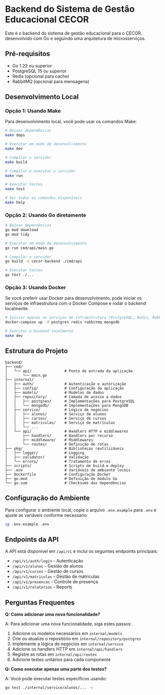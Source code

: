 # Backend do Sistema de Gestão Educacional CECOR

Este é o backend do sistema de gestão educacional para o CECOR, desenvolvido com Go e seguindo uma arquitetura de microsserviços.

## Pré-requisitos

- Go 1.22 ou superior
- PostgreSQL 15 ou superior
- Redis (opcional para cache)
- RabbitMQ (opcional para mensageria)

## Desenvolvimento Local

### Opção 1: Usando Make

Para desenvolvimento local, você pode usar os comandos Make:

```bash
# Baixar dependências
make deps

# Executar em modo de desenvolvimento
make dev

# Compilar o servidor
make build

# Compilar e executar o servidor
make run

# Executar testes
make test

# Ver todos os comandos disponíveis
make help
```

### Opção 2: Usando Go diretamente

```bash
# Baixar dependências
go mod download
go mod tidy

# Executar em modo de desenvolvimento
go run cmd/api/main.go

# Compilar o servidor
go build -o cecor-backend ./cmd/api

# Executar testes
go test ./...
```

### Opção 3: Usando Docker

Se você preferir usar Docker para desenvolvimento, pode iniciar os serviços de infraestrutura com o Docker Compose e rodar o backend localmente:

```bash
# Iniciar apenas os serviços de infraestrutura (PostgreSQL, Redis, RabbitMQ)
docker-compose up -d postgres redis rabbitmq mongodb

# Executar o backend localmente
make dev
```

## Estrutura do Projeto

```
backend/
├── cmd/
│   └── api/               # Ponto de entrada da aplicação
│       └── main.go
├── internal/
│   ├── auth/              # Autenticação e autorização
│   ├── config/            # Configuração da aplicação
│   ├── models/            # Modelos de dados
│   ├── repository/        # Camada de acesso a dados
│   │   ├── postgres/      # Implementações para PostgreSQL
│   │   └── mongodb/       # Implementações para MongoDB
│   ├── service/           # Lógica de negócios
│   │   ├── alunos/        # Serviço de alunos
│   │   ├── cursos/        # Serviço de cursos
│   │   ├── matriculas/    # Serviço de matrículas
│   │   └── ...
│   └── api/               # Handlers HTTP e middlewares
│       ├── handlers/      # Handlers por recurso
│       ├── middleware/    # Middlewares
│       └── routes/        # Definição de rotas
├── pkg/                   # Bibliotecas reutilizáveis
│   ├── logger/            # Logging
│   ├── validator/         # Validação
│   └── errors/            # Tratamento de erros
├── scripts/               # Scripts de build e deploy
├── .env                   # Variáveis de ambiente locais
├── Dockerfile             # Configuração Docker
├── go.mod                 # Definição de módulo Go
└── go.sum                 # Checksums das dependências
```

## Configuração do Ambiente

Para configurar o ambiente local, copie o arquivo `.env.example` para `.env` e ajuste as variáveis conforme necessário:

```bash
cp .env.example .env
```

## Endpoints da API

A API está disponível em `/api/v1` e inclui os seguintes endpoints principais:

- `/api/v1/auth/login` - Autenticação
- `/api/v1/alunos` - Gestão de alunos
- `/api/v1/cursos` - Gestão de cursos
- `/api/v1/matriculas` - Gestão de matrículas
- `/api/v1/presencas` - Controle de presença
- `/api/v1/relatorios` - Reports

## Perguntas Frequentes

**Q: Como adicionar uma nova funcionalidade?**

A: Para adicionar uma nova funcionalidade, siga estes passos:

1. Adicione os modelos necessários em `internal/models`
2. Crie ou atualize o repositório em `internal/repository/postgres`
3. Implemente a lógica de negócios em `internal/service`
4. Adicione os handlers HTTP em `internal/api/handlers`
5. Registre as rotas em `internal/api/routes`
6. Adicione testes unitários para cada componente

**Q: Como executar apenas uma parte dos testes?**

A: Você pode executar testes específicos usando:

```bash
go test ./internal/service/alunos/... -v
```